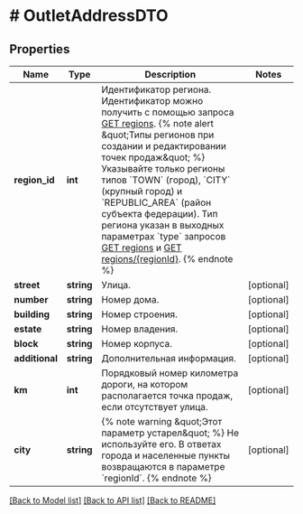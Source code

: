 # # OutletAddressDTO

## Properties

Name | Type | Description | Notes
------------ | ------------- | ------------- | -------------
**region_id** | **int** | Идентификатор региона.  Идентификатор можно получить c помощью запроса [GET regions](../../reference/regions/searchRegionsByName.md).  {% note alert \&quot;Типы регионов при создании и редактировании точек продаж\&quot; %}  Указывайте только регионы типов &#x60;TOWN&#x60; (город), &#x60;CITY&#x60; (крупный город) и &#x60;REPUBLIC_AREA&#x60; (район субъекта федерации). Тип региона указан в выходных параметрах &#x60;type&#x60; запросов [GET regions](../../reference/regions/searchRegionsByName.md) и [GET regions/{regionId}](../../reference/regions/searchRegionsById.md).  {% endnote %} |
**street** | **string** | Улица. | [optional]
**number** | **string** | Номер дома. | [optional]
**building** | **string** | Номер строения. | [optional]
**estate** | **string** | Номер владения. | [optional]
**block** | **string** | Номер корпуса. | [optional]
**additional** | **string** | Дополнительная информация. | [optional]
**km** | **int** | Порядковый номер километра дороги, на котором располагается точка продаж, если отсутствует улица. | [optional]
**city** | **string** | {% note warning \&quot;Этот параметр устарел\&quot; %}  Не используйте его.  В ответах города и населенные пункты возвращаются в параметре &#x60;regionId&#x60;.  {% endnote %} | [optional]

[[Back to Model list]](../../README.md#models) [[Back to API list]](../../README.md#endpoints) [[Back to README]](../../README.md)
